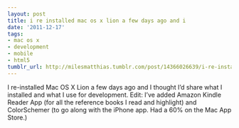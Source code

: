 ```yaml
---
layout: post
title: i re installed mac os x lion a few days ago and i
date: '2011-12-17'
tags:
- mac os x
- development
- mobile
- html5
tumblr_url: http://milesmatthias.tumblr.com/post/14366026639/i-re-installed-mac-os-x-lion-a-few-days-ago-and-i
---
```

I re-installed Mac OS X Lion a few days ago and I thought I’d share what I installed and what I use for development.
Edit: I’ve added Amazon Kindle Reader App (for all the reference books I read and highlight) and ColorSchemer (to go along with the iPhone app. Had a 60% on the Mac App Store.) 

